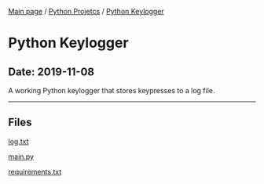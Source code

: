 [Main page](/) / [Python Projetcs](/python) / [Python Keylogger](/python/2019-11-08_Python_Keylogger)

# Python Keylogger

## Date: 2019-11-08

A working Python keylogger that stores keypresses to a log file.

-----

## Files

[log.txt](log.txt)

[main.py](main.py)

[requirements.txt](requirements.txt)